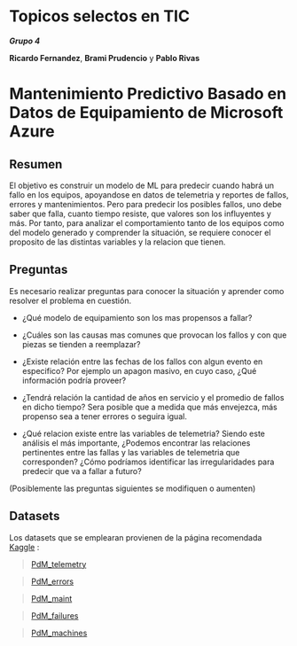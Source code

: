 # Topicos selectos en TIC
 ***Grupo 4***

 **Ricardo Fernandez**,
 **Brami Prudencio** y
 **Pablo Rivas**
 
# Mantenimiento Predictivo Basado en Datos de Equipamiento de Microsoft Azure 

## Resumen
 
El objetivo es construir un modelo de ML para predecir cuando habrá un fallo en los equipos, apoyandose en datos de telemetria y reportes de fallos, errores y mantenimientos. Pero para predecir los posibles fallos, uno debe saber que falla, cuanto tiempo resiste, que valores son los influyentes y más. Por tanto, para analizar el comportamiento tanto de los equipos como del modelo generado y comprender la situación, se requiere conocer el proposito de las distintas variables y la relacion que tienen.

## Preguntas

Es necesario realizar preguntas para conocer la situación y aprender como resolver el problema en cuestión. 

* ¿Qué modelo de equipamiento son los mas propensos a fallar?

* ¿Cuáles son las causas mas comunes que provocan los fallos y con que piezas se tienden a reemplazar?

* ¿Existe relación entre las fechas de los fallos con algun evento en especifico? Por ejemplo un apagon masivo, en cuyo caso, ¿Qué información podría proveer?

* ¿Tendrá relación la cantidad de años en servicio y el promedio de fallos en dicho tiempo? Sera posible que a medida que más envejezca, más propenso sea a tener errores o seguira igual.

* ¿Qué relacion existe entre las variables de telemetria? Siendo este análisis el más importante, ¿Podemos encontrar las relaciones pertinentes entre las fallas y las variables de telemetria que corresponden? ¿Cómo podríamos identificar las irregularidades para predecir que va a fallar a futuro?

(Posiblemente las preguntas siguientes se modifiquen o aumenten)

## Datasets 

Los datasets que se emplearan provienen de la página recomendada [Kaggle](https://www.kaggle.com/arnabbiswas1/microsoft-azure-predictive-maintenance)
:

> [PdM_telemetry](https://azuremlsampleexperiments.blob.core.windows.net/datasets/PdM_telemetry.csv)

> [PdM_errors](https://azuremlsampleexperiments.blob.core.windows.net/datasets/PdM_errors.csv)

> [PdM_maint](https://azuremlsampleexperiments.blob.core.windows.net/datasets/PdM_maint.csv)

> [PdM_failures](https://azuremlsampleexperiments.blob.core.windows.net/datasets/PdM_failures.csv)

> [PdM_machines](https://azuremlsampleexperiments.blob.core.windows.net/datasets/PdM_machines.csv)
